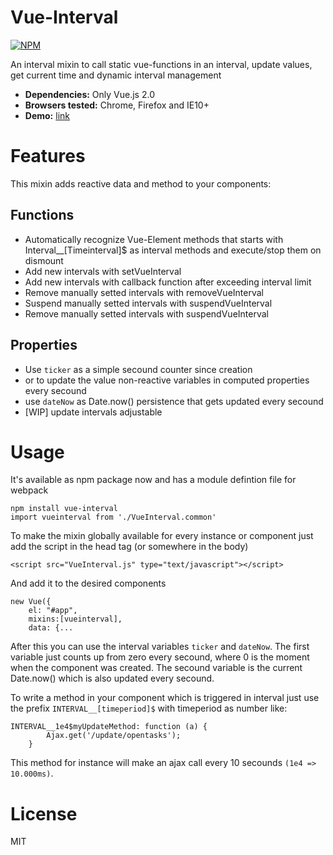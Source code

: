 ﻿# Vue-Interval
[![NPM](https://nodei.co/npm/vue-interval.png?downloads=true&downloadRank=true&stars=true)](https://nodei.co/npm/vue-interval/)

An interval mixin to call static vue-functions in an interval, update values, get current time and dynamic interval management

- **Dependencies:** Only Vue.js 2.0
- **Browsers tested:** Chrome, Firefox and IE10+
- **Demo:** [link](https://reinerba.github.io/Vue-Interval/Demo.html "Demo")

# Features

This mixin adds reactive data and method to your components:

## Functions
* Automatically recognize Vue-Element methods that starts with Interval__[Timeinterval]$ as interval methods and execute/stop them on dismount
* Add new intervals with setVueInterval
* Add new intervals with callback function after exceeding interval limit
* Remove manually setted intervals with removeVueInterval
* Suspend manually setted intervals with suspendVueInterval
* Remove manually setted intervals with suspendVueInterval

## Properties
* Use `ticker` as a simple secound counter since creation
* or to update the value non-reactive variables in computed properties every secound
* use `dateNow` as Date.now() persistence that gets updated every secound
* [WIP] update intervals adjustable

# Usage
It's available as npm package now and has a module defintion file for webpack

    npm install vue-interval
    import vueinterval from './VueInterval.common'

To make the mixin globally available for every instance or component just add the script in the head tag (or somewhere in the body)

    <script src="VueInterval.js" type="text/javascript"></script>

And add it to the desired components

    new Vue({
        el: "#app",
        mixins:[vueinterval],
        data: {...

After this you can use the interval variables `ticker` and `dateNow`. The first variable just counts up from zero every secound, where 0 is the moment when the component was created. The secound variable is the current Date.now() which is also updated every secound. 

To write a method in your component which is triggered in interval just use the prefix `INTERVAL__[timeperiod]$` with timeperiod as number like:

    INTERVAL__1e4$myUpdateMethod: function (a) {
            Ajax.get('/update/opentasks');
        }

This method for instance will make an ajax call every 10 secounds `(1e4 => 10.000ms)`.

# License
MIT
